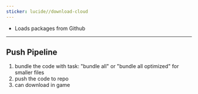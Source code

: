 ```yaml
---
sticker: lucide//download-cloud
---
```

- Loads packages from Github

---
## Push Pipeline

1. bundle the code with task: "bundle all" or "bundle all optimized" for smaller files
2. push the code to repo
3. can download in game